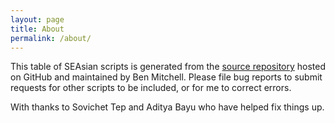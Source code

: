 ```yaml
---
layout: page
title: About
permalink: /about/
---
```


This table of SEAsian scripts is generated from the [source repository](https://github.com/ohbendy/Scripts-of-SEAsia) hosted on GitHub and maintained by Ben Mitchell. Please file bug reports to submit requests for other scripts to be included, or for me to correct errors.

With thanks to Sovichet Tep and Aditya Bayu who have helped fix things up.